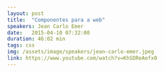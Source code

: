 ```yaml
---
layout: post
title:  "Componentes para a web"
speakers: Jean Carlo Emer
date:   2015-04-10 07:32:00
duration: 46:02 min
tags: css
img: /assets/image/speakers/jean-carlo-emer.jpeg
link: https://www.youtube.com/watch?v=KhSDReAefx0
---
```

